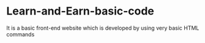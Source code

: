 # Learn-and-Earn-basic-code
It is a basic front-end website which is developed by using very basic HTML commands 
